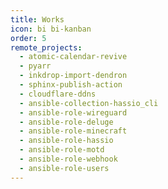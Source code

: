 ```yaml
---
title: Works
icon: bi bi-kanban
order: 5
remote_projects:
  - atomic-calendar-revive
  - pyarr
  - inkdrop-import-dendron
  - sphinx-publish-action
  - cloudflare-ddns
  - ansible-collection-hassio_cli
  - ansible-role-wireguard
  - ansible-role-deluge
  - ansible-role-minecraft
  - ansible-role-hassio
  - ansible-role-motd
  - ansible-role-webhook
  - ansible-role-users
---
```

